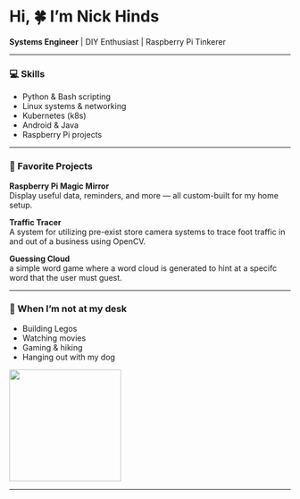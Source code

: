 #  Hi, :four_leaf_clover: I’m Nick Hinds

**Systems Engineer** | DIY Enthusiast | Raspberry Pi Tinkerer

---

### :computer: Skills
- Python & Bash scripting
- Linux systems & networking
- Kubernetes (k8s)
- Android & Java
- Raspberry Pi projects

---

### :space_invader: Favorite Projects
**Raspberry Pi Magic Mirror**  
Display useful data, reminders, and more — all custom-built for my home setup.

**Traffic Tracer** \
A system for utilizing pre-exist store camera systems to trace foot traffic in and out of a business using OpenCV.

**Guessing Cloud** \
a simple word game where a word cloud is generated to hint at a specifc word that the user must guest.

---

### :sunrise_over_mountains: When I’m not at my desk
- Building Legos
- Watching movies
- Gaming & hiking
- Hanging out with my dog

<img src="https://lh3.googleusercontent.com/pw/AP1GczOaBezC0i-ArMVfAZWofmOU3_ko8u0Jtr8wDpnbaqT9mjZ0UIvS6XQDy6pKAxpfK7w1UoNFCnJCqHokzYf-z6TDo_bZh218viVRHZmBKMCZK5r90ONiQw3fIj6OjnD-au7pTOmFfstQ5rE-HLFRDD2GfA=w1276-h1696-s-no?authuser=0" width="200"/>

---
